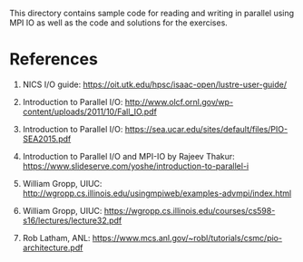 This directory contains sample code for reading and writing in parallel using MPI IO as well as the code and solutions for the exercises.

# References
1. NICS I/O guide: 
https://oit.utk.edu/hpsc/isaac-open/lustre-user-guide/ 

2. Introduction to Parallel I/O: 
http://www.olcf.ornl.gov/wp-content/uploads/2011/10/Fall_IO.pdf

3. Introduction to Parallel I/O: https://sea.ucar.edu/sites/default/files/PIO-SEA2015.pdf 

4. Introduction to Parallel I/O and MPI-IO by Rajeev Thakur:
https://www.slideserve.com/yoshe/introduction-to-parallel-i

5. William Gropp, UIUC: http://wgropp.cs.illinois.edu/usingmpiweb/examples-advmpi/index.html 

6. William Gropp, UIUC: https://wgropp.cs.illinois.edu/courses/cs598-s16/lectures/lecture32.pdf 

7. Rob Latham, ANL: https://www.mcs.anl.gov/~robl/tutorials/csmc/pio-architecture.pdf

